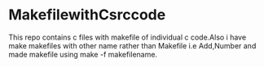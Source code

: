 # MakefilewithCsrccode
This repo contains c files with makefile of individual c code.Also i have make makefiles with other name rather than Makefile i.e Add,Number and made makefile using make -f makefilename.
